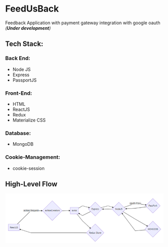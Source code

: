 # FeedUsBack 
Feedback Application with payment gateway integration with google oauth *(**Under development**)*

## Tech Stack:

   ### Back End:
   

 - Node JS
 - Express
 - PassportJS
 
 ### Front-End: 
 - HTML
 - ReactJS
 - Redux
 - Materialize CSS

### Database:

 - MongoDB

### Cookie-Management:

 - cookie-session

## High-Level Flow




![Flow Diagram](https://github.com/jparasha/server/blob/master/Server.png)
